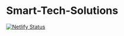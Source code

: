 # Smart-Tech-Solutions

[![Netlify Status](https://api.netlify.com/api/v1/badges/13c85523-b1e1-464b-96e2-66ef30db5f8e/deploy-status)](https://app.netlify.com/sites/smarttechmangalore/deploys)